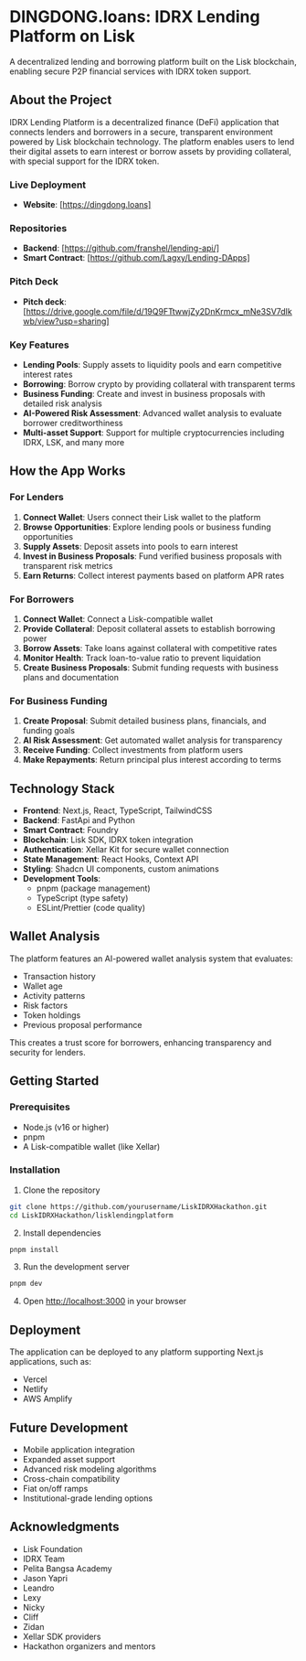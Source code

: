 # DINGDONG.loans: IDRX Lending Platform on Lisk

A decentralized lending and borrowing platform built on the Lisk blockchain, enabling secure P2P financial services with IDRX token support.

## About the Project

IDRX Lending Platform is a decentralized finance (DeFi) application that connects lenders and borrowers in a secure, transparent environment powered by Lisk blockchain technology. The platform enables users to lend their digital assets to earn interest or borrow assets by providing collateral, with special support for the IDRX token.

### Live Deployment

- **Website**: [https://dingdong.loans]

### Repositories

- **Backend**: [https://github.com/franshel/lending-api/]
- **Smart Contract**: [https://github.com/Lagxy/Lending-DApps]

### Pitch Deck

- **Pitch deck**: [https://drive.google.com/file/d/19Q9FTtwwjZy2DnKrmcx_mNe3SV7dIkwb/view?usp=sharing]

### Key Features

- **Lending Pools**: Supply assets to liquidity pools and earn competitive interest rates
- **Borrowing**: Borrow crypto by providing collateral with transparent terms
- **Business Funding**: Create and invest in business proposals with detailed risk analysis
- **AI-Powered Risk Assessment**: Advanced wallet analysis to evaluate borrower creditworthiness
- **Multi-asset Support**: Support for multiple cryptocurrencies including IDRX, LSK, and many more

## How the App Works

### For Lenders

1. **Connect Wallet**: Users connect their Lisk wallet to the platform
2. **Browse Opportunities**: Explore lending pools or business funding opportunities
3. **Supply Assets**: Deposit assets into pools to earn interest
4. **Invest in Business Proposals**: Fund verified business proposals with transparent risk metrics
5. **Earn Returns**: Collect interest payments based on platform APR rates

### For Borrowers

1. **Connect Wallet**: Connect a Lisk-compatible wallet
2. **Provide Collateral**: Deposit collateral assets to establish borrowing power
3. **Borrow Assets**: Take loans against collateral with competitive rates
4. **Monitor Health**: Track loan-to-value ratio to prevent liquidation
5. **Create Business Proposals**: Submit funding requests with business plans and documentation

### For Business Funding

1. **Create Proposal**: Submit detailed business plans, financials, and funding goals
2. **AI Risk Assessment**: Get automated wallet analysis for transparency
3. **Receive Funding**: Collect investments from platform users
4. **Make Repayments**: Return principal plus interest according to terms

## Technology Stack

- **Frontend**: Next.js, React, TypeScript, TailwindCSS
- **Backend**: FastApi and Python
- **Smart Contract**: Foundry
- **Blockchain**: Lisk SDK, IDRX token integration
- **Authentication**: Xellar Kit for secure wallet connection
- **State Management**: React Hooks, Context API
- **Styling**: Shadcn UI components, custom animations
- **Development Tools**:
  - pnpm (package management)
  - TypeScript (type safety)
  - ESLint/Prettier (code quality)

## Wallet Analysis

The platform features an AI-powered wallet analysis system that evaluates:

- Transaction history
- Wallet age
- Activity patterns
- Risk factors
- Token holdings
- Previous proposal performance

This creates a trust score for borrowers, enhancing transparency and security for lenders.

## Getting Started

### Prerequisites

- Node.js (v16 or higher)
- pnpm
- A Lisk-compatible wallet (like Xellar)

### Installation

1. Clone the repository

```bash
git clone https://github.com/yourusername/LiskIDRXHackathon.git
cd LiskIDRXHackathon/lisklendingplatform
```

2. Install dependencies

```bash
pnpm install
```

3. Run the development server

```bash
pnpm dev
```

4. Open [http://localhost:3000](http://localhost:3000) in your browser

## Deployment

The application can be deployed to any platform supporting Next.js applications, such as:

- Vercel
- Netlify
- AWS Amplify

## Future Development

- Mobile application integration
- Expanded asset support
- Advanced risk modeling algorithms
- Cross-chain compatibility
- Fiat on/off ramps
- Institutional-grade lending options

## Acknowledgments

- Lisk Foundation
- IDRX Team
- Pelita Bangsa Academy
- Jason Yapri
- Leandro
- Lexy
- Nicky
- Cliff
- Zidan
- Xellar SDK providers
- Hackathon organizers and mentors
